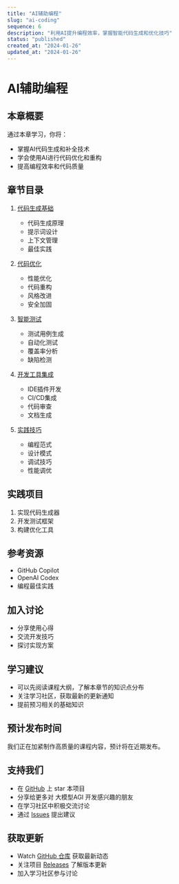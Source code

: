 ```yaml
---
title: "AI辅助编程"
slug: "ai-coding"
sequence: 6
description: "利用AI提升编程效率，掌握智能代码生成和优化技巧"
status: "published"
created_at: "2024-01-26"
updated_at: "2024-01-26"
---
```


# AI辅助编程

## 本章概要

通过本章学习，你将：
- 掌握AI代码生成和补全技术
- 学会使用AI进行代码优化和重构
- 提高编程效率和代码质量

## 章节目录

1. [代码生成基础](./code-generation-basics.md)
   - 代码生成原理
   - 提示词设计
   - 上下文管理
   - 最佳实践

2. [代码优化](./code-optimization.md)
   - 性能优化
   - 代码重构
   - 风格改进
   - 安全加固

3. [智能测试](./ai-testing.md)
   - 测试用例生成
   - 自动化测试
   - 覆盖率分析
   - 缺陷检测

4. [开发工具集成](./tool-integration.md)
   - IDE插件开发
   - CI/CD集成
   - 代码审查
   - 文档生成

5. [实践技巧](./practical-skills.md)
   - 编程范式
   - 设计模式
   - 调试技巧
   - 性能调优

## 实践项目
1. 实现代码生成器
2. 开发测试框架
3. 构建优化工具

## 参考资源
- GitHub Copilot
- OpenAI Codex
- 编程最佳实践

## 加入讨论
- 分享使用心得
- 交流开发技巧
- 探讨实现方案

## 学习建议
- 可以先阅读课程大纲，了解本章节的知识点分布
- 关注学习社区，获取最新的更新通知
- 提前预习相关的基础知识

## 预计发布时间
我们正在加紧制作高质量的课程内容，预计将在近期发布。

## 支持我们
- 在 [GitHub](https://github.com/learnagi/learnagi-course) 上 star 本项目
- 分享给更多对 大模型AGI 开发感兴趣的朋友
- 在学习社区中积极交流讨论
- 通过 [Issues](https://github.com/learnagi/learnagi-course/issues) 提出建议

## 获取更新
- Watch [GitHub 仓库](https://github.com/learnagi/learnagi-course) 获取最新动态
- 关注项目 [Releases](https://github.com/learnagi/learnagi-course/releases) 了解版本更新
- 加入学习社区参与讨论
